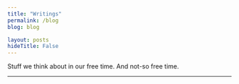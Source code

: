 ```yaml
---
title: "Writings"
permalink: /blog
blog: blog

layout: posts
hideTitle: False
---
```


Stuff we think about in our free time. And not-so free time.

---